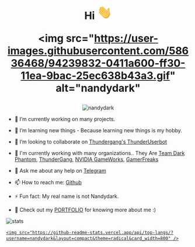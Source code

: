 <h1 align="middle">Hi <img src="https://raw.githubusercontent.com/ABSphreak/ABSphreak/master/gifs/Hi.gif" width="40px" />

 <img src="https://user-images.githubusercontent.com/58636468/94239832-0411a600-ff30-11ea-9bac-25ec638b43a3.gif" alt="nandydark"</h1>

 

<p align="center"> <img src="https://avatars1.githubusercontent.com/u/58636468?s=460&u=c4a0745b770dd5946a7f895d7ab3543536414cd0&v=4" alt="nandydark"/p>

- 🔭 I’m currently working on many projects.

- 🌱 I’m learning new things - Because learning new things is my hobby.

- 👯 I’m looking to collaborate on [Thundergang's ThunderUserbot](https://github.com/Thundergang/thunderuserbot)

- 🤖 I'm currently working with many organizations.. They Are [Team Dark Phantom](https://github.com/TeamDarkPhantom), [ThunderGang](https://github.com/Thundergang), [NVIDIA GameWorks](https://github.com/NVIDIAGameWorks), [GamerFreaks](https://github.com/gamerfreaks)

- 💬 Ask me about any help on [Telegram](https://t.me/nandydark)

- 📫 How to reach me: [Github](https://github.com/nandydark)

- ⚡ Fun fact: My real name is not Nandydark.

- 🖤 Check out my [PORTFOLIO](https://nandydark.github.io/) for knowing more about me :)

<img align="centre" src="https://github-readme-stats.vercel.app/api?username=nandydark&show_icons=true&theme=radical&include_all_commits=true&count_private=true" alt="stats" />

<p align="center">

  <a href="https://github.com/nandydark">

    <img src="https://github-readme-stats.vercel.app/api/top-langs/?username=nandydark&layout=compact&theme=radical&card_width=800" />

  </a>

 

